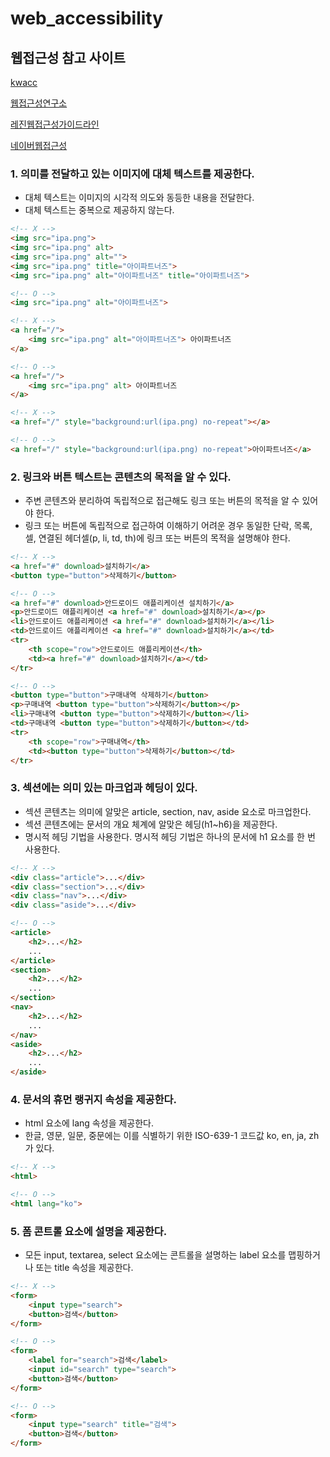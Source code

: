 # web_accessibility

## 웹접근성 참고 사이트

[kwacc](http://www.kwacc.or.kr/WAI/wcag21/)

[웹접근성연구소](https://www.wah.or.kr:444/index.asp)

[레진웹접근성가이드라인](https://github.com/lezhin/accessibility)

[네이버웹접근성](https://accessibility.naver.com/accessibility)



### 1. 의미를 전달하고 있는 이미지에 대체 텍스트를 제공한다.

+ 대체 텍스트는 이미지의 시각적 의도와 동등한 내용을 전달한다.
+ 대체 텍스트는 중복으로 제공하지 않는다.

```html
<!-- X -->
<img src="ipa.png">
<img src="ipa.png" alt>
<img src="ipa.png" alt="">
<img src="ipa.png" title="아이파트너즈">
<img src="ipa.png" alt="아이파트너즈" title="아이파트너즈">

<!-- O -->
<img src="ipa.png" alt="아이파트너즈">

<!-- X -->
<a href="/">
    <img src="ipa.png" alt="아이파트너즈"> 아이파트너즈
</a>

<!-- O -->
<a href="/">
    <img src="ipa.png" alt> 아이파트너즈
</a>

<!-- X -->
<a href="/" style="background:url(ipa.png) no-repeat"></a>

<!-- O -->
<a href="/" style="background:url(ipa.png) no-repeat">아이파트너즈</a>
```


### 2. 링크와 버튼 텍스트는 콘텐츠의 목적을 알 수 있다.

+ 주변 콘텐츠와 분리하여 독립적으로 접근해도 링크 또는 버튼의 목적을 알 수 있어야 한다.
+ 링크 또는 버튼에 독립적으로 접근하여 이해하기 어려운 경우 동일한 단락, 목록, 셀, 연결된 헤더셀(p, li, td, th)에 링크 또는 버튼의 목적을 설명해야 한다.

```html
<!-- X -->
<a href="#" download>설치하기</a>
<button type="button">삭제하기</button>

<!-- O -->
<a href="#" download>안드로이드 애플리케이션 설치하기</a>
<p>안드로이드 애플리케이션 <a href="#" download>설치하기</a></p>
<li>안드로이드 애플리케이션 <a href="#" download>설치하기</a></li>
<td>안드로이드 애플리케이션 <a href="#" download>설치하기</a></td>
<tr>
    <th scope="row">안드로이드 애플리케이션</th>
    <td><a href="#" download>설치하기</a></td>
</tr>

<!-- O -->
<button type="button">구매내역 삭제하기</button>
<p>구매내역 <button type="button">삭제하기</button></p>
<li>구매내역 <button type="button">삭제하기</button></li>
<td>구매내역 <button type="button">삭제하기</button></td>
<tr>
    <th scope="row">구매내역</th>
    <td><button type="button">삭제하기</button></td>
</tr>
```

### 3. 섹션에는 의미 있는 마크업과 헤딩이 있다.

+ 섹션 콘텐츠는 의미에 알맞은 article, section, nav, aside 요소로 마크업한다.
+ 섹션 콘텐츠에는 문서의 개요 체계에 알맞은 헤딩(h1~h6)을 제공한다.
+ 명시적 헤딩 기법을 사용한다. 명시적 헤딩 기법은 하나의 문서에 h1 요소를 한 번 사용한다.

```html
<!-- X -->
<div class="article">...</div>
<div class="section">...</div>
<div class="nav">...</div>
<div class="aside">...</div>

<!-- O -->
<article>
    <h2>...</h2>
    ...
</article>
<section>
    <h2>...</h2>
    ...
</section>
<nav>
    <h2>...</h2>
    ...
</nav>
<aside>
    <h2>...</h2>
    ...
</aside>
```

### 4. 문서의 휴먼 랭귀지 속성을 제공한다.

+ html 요소에 lang 속성을 제공한다.
+ 한글, 영문, 일문, 중문에는 이를 식별하기 위한 ISO-639-1 코드값 ko, en, ja, zh가 있다.

```html
<!-- X -->
<html>

<!-- O -->
<html lang="ko">
```

### 5. 폼 콘트롤 요소에 설명을 제공한다.

+ 모든 input, textarea, select 요소에는 콘트롤을 설명하는 label 요소를 맵핑하거나 또는 title 속성을 제공한다.

```html
<!-- X -->
<form>
    <input type="search">
    <button>검색</button>
</form>

<!-- O -->
<form>
    <label for="search">검색</label>
    <input id="search" type="search">
    <button>검색</button>
</form>

<!-- O -->
<form>
    <input type="search" title="검색">
    <button>검색</button>
</form>
```